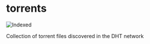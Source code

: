 torrents 
========
![Indexed](https://img.shields.io/badge/indexed-16393-blue)

Collection of torrent files discovered in the DHT network
